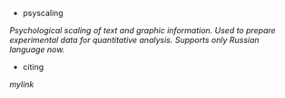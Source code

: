 <!---
title: "README"
date: '2022-09-01'
author: "С. В. Морозова"
--->
- psyscaling

*Psychological scaling of text and graphic information. Used to prepare experimental data for quantitative analysis. Supports only Russian language now.*

- сiting

*mylink*
